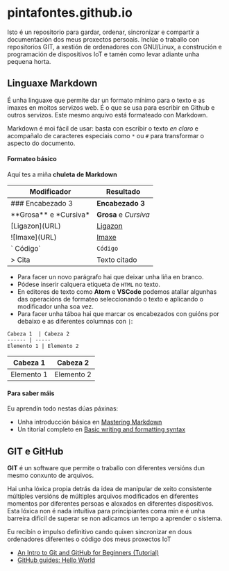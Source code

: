 # pintafontes.github.io
Isto é un repositorio para gardar, ordenar, sincronizar e compartir a documentación dos meus proxectos persoais. Inclúe o traballo con repositorios GIT, a xestión de ordenadores con GNU/Linux, a construción e programación de dispositivos IoT e tamén como levar adiante unha pequena horta.

## Linguaxe Markdown
É unha linguaxe que permite dar un formato mínimo para o texto e as imaxes en moitos servizos web. É o que se usa para escribir en Github e outros servizos. Este mesmo arquivo está formateado con Markdown.

Markdown é moi fácil de usar: basta con escribir o texto *en claro* e acompañalo de caracteres especiais como `*` ou `#` para transformar o aspecto do documento.
#### Formateo básico
Aquí tes a miña **chuleta de Markdown**

Modificador | Resultado
----------- | ---------
\### Encabezado 3  | **Encabezado 3**
\*\*Grosa\*\* e \*Cursiva\*  | **Grosa** e _Cursiva_
\[Ligazon\]\(URL\)  | [Ligazon](URL)
\!\[Imaxe\]\(URL\)  | [Imaxe](URL)
\` Código\` | `Código`
\> Cita | Texto citado

* Para facer un novo parágrafo hai que deixar unha liña en branco.
* Pódese inserir calquera etiqueta de `HTML` no texto.
* En editores de texto como **Atom** e **VSCode** podemos atallar algunhas das operacións de formateo seleccionando o texto e aplicando o modificador unha soa vez.
* Para facer unha táboa hai que marcar os encabezados con guións por debaixo e as diferentes columnas con `|`:

```
Cabeza 1  | Cabeza 2
------ | -----
Elemento 1 | Elemento 2
```

Cabeza 1  | Cabeza 2
-------- | -------
Elemento 1 | Elemento 2

#### Para saber máis
Eu aprendín todo nestas dúas páxinas:
* Unha introducción básica en [Mastering Markdown](https://guides.github.com/features/mastering-markdown/)
* Un titorial completo en [Basic writing and formatting syntax](https://docs.github.com/en/github/writing-on-github/getting-started-with-writing-and-formatting-on-github/basic-writing-and-formatting-syntax)

## GIT e GitHub
**GIT** é un software que permite o traballo con diferentes versións dun mesmo conxunto de arquivos.

Hai unha lóxica propia detrás da idea de manipular de xeito consistente múltiples versións de múltiples arquivos modificados en diferentes momentos por diferentes persoas e aloxados en diferentes dispositivos. Esta lóxica non é nada intuitiva para principiantes coma min e é unha barreira difícil de superar se non adicamos un tempo a aprender o sistema.

Eu recibín o impulso definitivo cando quixen sincronizar en dous ordenadores diferentes o código dos meus proxectos IoT


* [An Intro to Git and GitHub for Beginners (Tutorial)](https://product.hubspot.com/blog/git-and-github-tutorial-for-beginners)
* [GitHub guides: Hello World](https://guides.github.com/activities/hello-world/)
